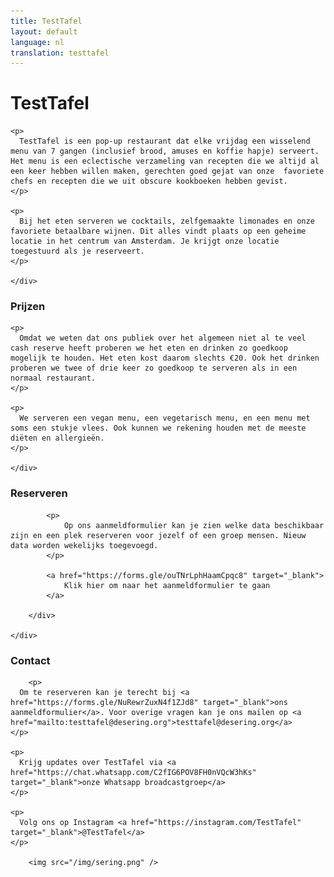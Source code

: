 ```yaml
---
title: TestTafel
layout: default
language: nl
translation: testtafel
---
```


<div class="row">
	<div class="container">
		<h1>TestTafel</h1>

    <p>
      TestTafel is een pop-up restaurant dat elke vrijdag een wisselend menu van 7 gangen (inclusief brood, amuses en koffie hapje) serveert. Het menu is een eclectische verzameling van recepten die we altijd al een keer hebben willen maken, gerechten goed gejat van onze  favoriete chefs en recepten die we uit obscure kookboeken hebben gevist. 
    </p>

    <p>
      Bij het eten serveren we cocktails, zelfgemaakte limonades en onze favoriete betaalbare wijnen. Dit alles vindt plaats op een geheime locatie in het centrum van Amsterdam. Je krijgt onze locatie toegestuurd als je reserveert. 
    </p>

	</div>
</div>

<div class="row">
	<div class="container">
		<h3>Prijzen</h3>

    <p>
      Omdat we weten dat ons publiek over het algemeen niet al te veel cash reserve heeft proberen we het eten en drinken zo goedkoop mogelijk te houden. Het eten kost daarom slechts €20. Ook het drinken proberen we twee of drie keer zo goedkoop te serveren als in een normaal restaurant. 
    </p>

    <p>
      We serveren een vegan menu, een vegetarisch menu, en een menu met soms een stukje vlees. Ook kunnen we rekening houden met de meeste diëten en allergieën. 
    </p>

	</div>
</div>

<div class="row">
	<div class="container">
		<div class="purple-box">
			<h3>Reserveren</h3>

			<p>
				Op ons aanmeldformulier kan je zien welke data beschikbaar zijn en een plek reserveren voor jezelf of een groep mensen. Nieuw data worden wekelijks toegevoegd.
			</p>

			<a href="https://forms.gle/ouTNrLphHaamCpqc8" target="_blank">
				Klik hier om naar het aanmeldformulier te gaan
			</a>

		</div>

	</div>
</div>


<div class="row">
	<div class="container">
		<h3>Contact</h3>

		<p>
      Om te reserveren kan je terecht bij <a href="https://forms.gle/NuRewrZuxN4f1ZJd8" target="_blank">ons aanmeldformulier</a>. Voor overige vragen kan je ons mailen op <a href="mailto:testtafel@desering.org">testtafel@desering.org</a> 
    </p>
    
    <p>
      Krijg updates over TestTafel via <a href="https://chat.whatsapp.com/C2fIG6POV8FH0nVQcW3hKs" target="_blank">onze Whatsapp broadcastgroep</a>
    </p>
    
    <p>
      Volg ons op Instagram <a href="https://instagram.com/TestTafel" target="_blank">@TestTafel</a>
    </p>

		<img src="/img/sering.png" />
  </div>
</div>
